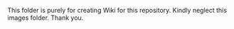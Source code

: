 This folder is purely for creating Wiki for this repository.
Kindly neglect this images folder.
Thank you.
